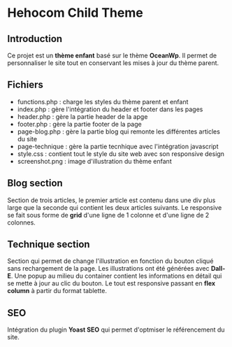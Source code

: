 # Hehocom Child Theme

## Introduction

Ce projet est un **thème enfant** basé sur le thème **OceanWp**. Il permet de personnaliser le site tout en conservant les mises à jour du thème parent.

## Fichiers

* functions.php : charge les styles du thème parent et enfant
* index.php : gère l'intégration du header et footer dans les pages  
* header.php : gère la partie header de la apge
* footer.php : gère la partie footer de la page
* page-blog.php : gère la partie blog qui remonte les différentes articles du site
* page-technique : gère la partie tecnhique avec l'intégration javascript
* style.css : contient tout le style du site web avec son responsive design
* screenshot.png : image d'illustration du thème enfant

## Blog section

Section de trois articles, le premier article est contenu dans une div plus large que la seconde qui contient les deux articles suivants.
Le responsive se fait sous forme de **grid** d'une ligne de 1 colonne et d'une ligne de 2 colonnes.

## Technique section

Section qui permet de change l'illustration en fonction du bouton cliqué sans rechargement de la page.
Les illustrations ont été générées avec **Dall-E**.
Une popup au milieu du container contient les informations en détail qui se mette à jour au clic du bouton.
Le tout est responsive passant en **flex column** à partir du format tablette.

## SEO
Intégration du plugin **Yoast SEO** qui permet d'optmiser le référencement du site.


  

